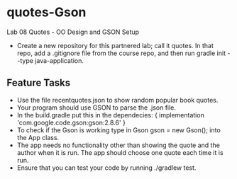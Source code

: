 # quotes-Gson

Lab 08 Quotes - OO Design and GSON
Setup
- Create a new repository for this partnered lab; call it quotes. In that repo, add a .gitignore file from the course repo, and then run gradle init --type java-application.

Feature Tasks
 -
 - Use the file recentquotes.json to show random popular book quotes.
 - Your program should use GSON to parse the .json file.
 - In the build.gradle put this in the dependecies: { implementation 'com.google.code.gson:gson:2.8.6' }
 - To check if the Gson is working type in Gson gson = new Gson(); into the App class.
 - The app needs no functionality other than showing the quote and the author when it is run. The app should choose one quote each time it is run.
 - Ensure that you can test your code by running ./gradlew test.

